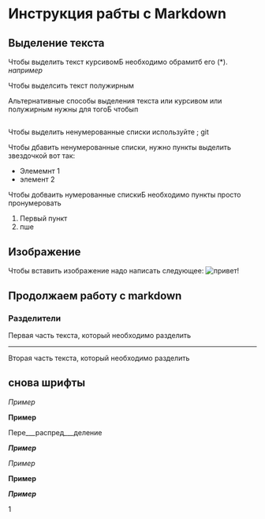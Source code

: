 # Инструкция рабты с Markdown
## Выделение текста
Чтобы выделить текст курсивомБ необходимо обрамитб его (*). 
 *например*

Чтобы выделcить текст полужирным

Альтернативные способы выделения текста или курсивом или полужирным нужны для тогоБ чтобып
##     
Чтобы выделить ненумерованные списки используйте ;
git

Чтобы дбавить ненумерованные списки, нужно пункты выделить звездочкой вот так:
* Элемемнт 1
* элемент 2

Чтобы добваить нумерованные спискиБ необходимо пункты просто пронумеровать
1. Первый пункт
2. пше

## Изображение

Чтобы вставить изображение надо написать следующее:
![привет!](IMG_2233.JPG)

## Продолжаем работу с markdown

### Разделители

Первая часть текста, который необходимо разделить
***
Вторая часть текста, который необходимо разделить


## снова шрифты

_Пример_

__Пример__

Пере___распред___деление

___Пример___  

*Пример*  

**Пример**

***Пример*** 


1

